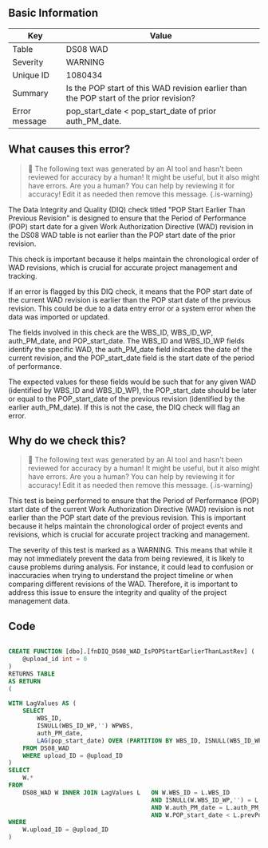 ## Basic Information
| Key         | Value          |
|-------------|----------------|
| Table       | DS08 WAD |
| Severity    | WARNING |
| Unique ID   | 1080434   |
| Summary     | Is the POP start of this WAD revision earlier than the POP start of the prior revision? |
| Error message | pop_start_date < pop_start_date of prior auth_PM_date. |

## What causes this error?

> :robot: The following text was generated by an AI tool and hasn't been reviewed for accuracy by a human! It might be useful, but it also might have errors. Are you a human? You can help by reviewing it for accuracy! Edit it as needed then remove this message.
{.is-warning}

The Data Integrity and Quality (DIQ) check titled "POP Start Earlier Than Previous Revision" is designed to ensure that the Period of Performance (POP) start date for a given Work Authorization Directive (WAD) revision in the DS08 WAD table is not earlier than the POP start date of the prior revision. 

This check is important because it helps maintain the chronological order of WAD revisions, which is crucial for accurate project management and tracking. 

If an error is flagged by this DIQ check, it means that the POP start date of the current WAD revision is earlier than the POP start date of the previous revision. This could be due to a data entry error or a system error when the data was imported or updated.

The fields involved in this check are the WBS_ID, WBS_ID_WP, auth_PM_date, and POP_start_date. The WBS_ID and WBS_ID_WP fields identify the specific WAD, the auth_PM_date field indicates the date of the current revision, and the POP_start_date field is the start date of the period of performance.

The expected values for these fields would be such that for any given WAD (identified by WBS_ID and WBS_ID_WP), the POP_start_date should be later or equal to the POP_start_date of the previous revision (identified by the earlier auth_PM_date). If this is not the case, the DIQ check will flag an error.
## Why do we check this?

> :robot: The following text was generated by an AI tool and hasn't been reviewed for accuracy by a human! It might be useful, but it also might have errors. Are you a human? You can help by reviewing it for accuracy! Edit it as needed then remove this message.
{.is-warning}

This test is being performed to ensure that the Period of Performance (POP) start date of the current Work Authorization Directive (WAD) revision is not earlier than the POP start date of the previous revision. This is important because it helps maintain the chronological order of project events and revisions, which is crucial for accurate project tracking and management.

The severity of this test is marked as a WARNING. This means that while it may not immediately prevent the data from being reviewed, it is likely to cause problems during analysis. For instance, it could lead to confusion or inaccuracies when trying to understand the project timeline or when comparing different revisions of the WAD. Therefore, it is important to address this issue to ensure the integrity and quality of the project management data.
## Code

```sql

CREATE FUNCTION [dbo].[fnDIQ_DS08_WAD_IsPOPStartEarlierThanLastRev] (
	@upload_id int = 0
)
RETURNS TABLE
AS RETURN
(
	
WITH LagValues AS (
	SELECT 
		WBS_ID,
		ISNULL(WBS_ID_WP,'') WPWBS,
		auth_PM_date, 
        LAG(pop_start_date) OVER (PARTITION BY WBS_ID, ISNULL(WBS_ID_WP,'') ORDER BY auth_PM_date) AS prevPopStart
  	FROM DS08_WAD
  	WHERE upload_ID = @upload_ID
)
SELECT 
	W.*
FROM 
	DS08_WAD W INNER JOIN LagValues L 	ON W.WBS_ID = L.WBS_ID
										AND ISNULL(W.WBS_ID_WP,'') = L.WPWBS
										AND W.auth_PM_date = L.auth_PM_date
										AND W.POP_start_date < L.prevPopStart
WHERE 
	W.upload_ID = @upload_ID
)
```
